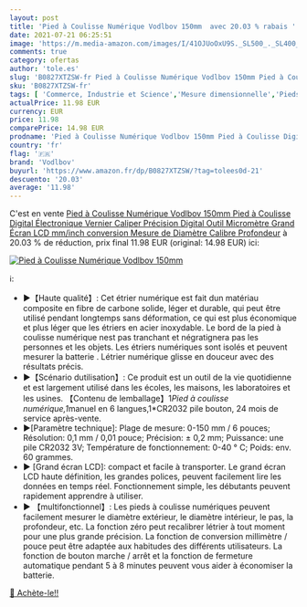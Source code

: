```yaml
---
layout: post
title: 'Pied à Coulisse Numérique Vodlbov 150mm  avec 20.03 % rabais '
date: 2021-07-21 06:25:51
image: 'https://m.media-amazon.com/images/I/41OJUoOxU9S._SL500_._SL400_.jpg'
comments: true
category: ofertas
author: 'tole.es'
slug: 'B0827XTZSW-fr Pied à Coulisse Numérique Vodlbov 150mm Pied à Coulisse...'
sku: 'B0827XTZSW-fr'
tags: [ 'Commerce, Industrie et Science','Mesure dimensionnelle','Pieds à coulisse','Pieds à coulisse numériques','Test et mesurage','vodlbov', ]
actualPrice: 11.98 EUR
currency: EUR
price: 11.98
comparePrice: 14.98 EUR
prodname: 'Pied à Coulisse Numérique Vodlbov 150mm Pied à Coulisse Digital Électronique Vernier Caliper Précision Digital Outil Micromètre Grand Écran LCD mm/inch conversion Mesure de Diamètre Calibre Profondeur'
country: 'fr'
flag: '🇫🇷'
brand: 'Vodlbov'
buyurl: 'https://www.amazon.fr/dp/B0827XTZSW/?tag=tolees0d-21'
descuento: '20.03'
average: '11.98'
---
```


C'est en vente [Pied à Coulisse Numérique Vodlbov 150mm Pied à Coulisse Digital Électronique Vernier Caliper Précision Digital Outil Micromètre Grand Écran LCD mm/inch conversion Mesure de Diamètre Calibre Profondeur](https://www.amazon.fr/dp/B0827XTZSW/?tag=tolees0d-21)  à  20.03 % de réduction, prix final  11.98 EUR (original: 14.98 EUR) ici:

[![Pied à Coulisse Numérique Vodlbov 150mm ](https://m.media-amazon.com/images/I/41OJUoOxU9S._SL500_._SL400_.jpg)](https://www.amazon.fr/dp/B0827XTZSW/?tag=tolees0d-21)

ℹ️:

- ▶【Haute qualité】: Cet étrier numérique est fait dun matériau composite en fibre de carbone solide, léger et durable, qui peut être utilisé pendant longtemps sans déformation, ce qui est plus économique et plus léger que les étriers en acier inoxydable. Le bord de la pied à coulisse numérique nest pas tranchant et négratignera pas les personnes et les objets. Les étriers numériques sont isolés et peuvent mesurer la batterie . Létrier numérique glisse en douceur avec des résultats précis.
- ▶【Scénario dutilisation】: Ce produit est un outil de la vie quotidienne et est largement utilisé dans les écoles, les maisons, les laboratoires et les usines. 【Contenu de lemballage】1*Pied à coulisse numérique,1*manuel en 6 langues,1*CR2032 pile bouton, 24 mois de service après-vente.
- ▶[Paramètre technique]: Plage de mesure: 0-150 mm / 6 pouces; Résolution: 0,1 mm / 0,01 pouce; Précision: ± 0,2 mm; Puissance: une pile CR2032 3V; Température de fonctionnement: 0-40 ° C; Poids: env. 60 grammes.
- ▶ [Grand écran LCD]: compact et facile à transporter. Le grand écran LCD haute définition, les grandes polices, peuvent facilement lire les données en temps réel. Fonctionnement simple, les débutants peuvent rapidement apprendre à utiliser.
- ▶ 【multifonctionnel】: Les pieds à coulisse numériques peuvent facilement mesurer le diamètre extérieur, le diamètre intérieur, le pas, la profondeur, etc. La fonction zéro peut recalibrer létrier à tout moment pour une plus grande précision. La fonction de conversion millimètre / pouce peut être adaptée aux habitudes des différents utilisateurs. La fonction de bouton marche / arrêt et la fonction de fermeture automatique pendant 5 à 8 minutes peuvent vous aider à économiser la batterie.

[🛒 Achète-le!!](https://www.amazon.fr/dp/B0827XTZSW/?tag=tolees0d-21)
